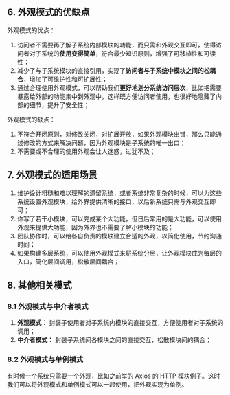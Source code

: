 ## 6. 外观模式的优缺点

外观模式的优点：

1. 访问者不需要再了解子系统内部模块的功能，而只需和外观交互即可，使得访问者对子系统的**使用变得简单**，符合最少知识原则，增强了可移植性和可读性；
2. 减少了与子系统模块的直接引用，实现了**访问者与子系统中模块之间的松耦合**，增加了可维护性和可扩展性；
3. 通过合理使用外观模式，可以帮助我们**更好地划分系统访问层次**，比如把需要暴露给外部的功能集中到外观中，这样既方便访问者使用，也很好地隐藏了内部的细节，提升了安全性；

外观模式的缺点：

1. 不符合开闭原则，对修改关闭，对扩展开放，如果外观模块出错，那么只能通过修改的方式来解决问题，因为外观模块是子系统的唯一出口；
2. 不需要或不合理的使用外观会让人迷惑，过犹不及；



## 7. 外观模式的适用场景

1. 维护设计粗糙和难以理解的遗留系统，或者系统非常复杂的时候，可以为这些系统设置外观模块，给外界提供清晰的接口，以后新系统只需与外观交互即可；
2. 你写了若干小模块，可以完成某个大功能，但日后常用的是大功能，可以使用外观来提供大功能，因为外界也不需要了解小模块的功能；
3. 团队协作时，可以给各自负责的模块建立合适的外观，以简化使用，节约沟通时间；
4. 如果构建多层系统，可以使用外观模式来将系统分层，让外观模块成为每层的入口，简化层间调用，松散层间耦合；



## 8. 其他相关模式



### 8.1 外观模式与中介者模式

1. **外观模式：** 封装子使用者对子系统内模块的直接交互，方便使用者对子系统的调用；
2. **中介者模式：** 封装子系统间各模块之间的直接交互，松散模块间的耦合；



### 8.2 外观模式与单例模式

有时候一个系统只需要一个外观，比如之前举的 Axios 的 HTTP 模块例子。这时我们可以将外观模式和单例模式可以一起使用，把外观实现为单例。